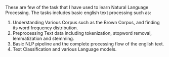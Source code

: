 These are few of the task that I have used to learn Natural Language Processing.
The tasks includes basic english text processing such as:
1. Understanding Various Corpus such as the Brown Corpus, and finding its word frequency distribution.
2. Preprocessing Text data including tokenization, stopword removal, lemmatization and stemming.
3. Basic NLP pipeline and the complete processing flow of the english text.
4. Text Classification and various Language models.
